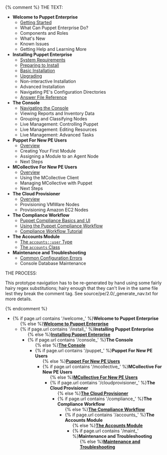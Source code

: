{% comment %}
THE TEXT:

- **Welcome to Puppet Enterprise** <!-- welcome -->
    - [Getting Started](./welcome_getting_started.html)
    - What Can Puppet Enterprise Do?
    - Components and Roles
    - What's New
    - Known Issues
    - Getting Help and Learning More
- **Installing Puppet Enterprise** <!-- install -->
    - [System Requirements](./install_system_requirements.html)
    - [Preparing to Install](./install_preparing.html)
    - [Basic Installation](./install_basic.html)
    - [Upgrading](./install_upgrading.html)
    - Non-interactive Installation
    - Advanced Installation
    - Navigating PE's Configuration Directories
    - [Answer File Reference](./install_answer_file_reference.html)
- **The Console** <!-- console -->
    - [Navigating the Console](./console_navigating.html)
    - Viewing Reports and Inventory Data
    - Grouping and Classifying Nodes
    - Live Management: Controlling Puppet
    - Live Management: Editing Resources
    - Live Management: Advanced Tasks
- **Puppet For New PE Users** <!-- puppet -->
    - [Overview](./puppet_overview.html)
    - Creating Your First Module
    - Assigning a Module to an Agent Node
    - Next Steps
- **MCollective For New PE Users** <!-- mcollective -->
    - [Overview](./mcollective_overview.html)
    - Using the MCollective Client
    - Managing MCollective with Puppet
    - Next Steps
- **The Cloud Provisioner** <!-- cloudprovisioner -->
    - [Overview](./cloudprovisioner_overview.html)
    - Provisioning VMWare Nodes
    - Provisioning Amazon EC2 Nodes
- **The Compliance Workflow** <!-- compliance -->
    - [Puppet Compliance Basics and UI](./compliance_basics.html)
    - [Using the Puppet Compliance Workflow](./using_compliance.html)
    - [Compliance Workflow Tutorial](./compliance_tutorial.html)
- **The Accounts Module** <!-- accounts -->
    - [The `accounts::user` Type](./accounts_user_type.html)
    - [The `accounts` Class](./accounts_class.html)
- **Maintenance and Troubleshooting** <!-- maint -->
    - [Common Configuration Errors](./maint_common_config_errors.html)
    - Console Database Maintenance


THE PROCESS:

This prototype navigation has to be re-generated by hand using some fairly hairy regex substitutions; hairy enough that they can't live in the same file lest they break the comment tag. See source/pe/2.0/_generate_nav.txt for more details. 

{% endcomment %}

<ul>
  <li>{% if page.url contains '/welcome_' %}<strong>Welcome to Puppet Enterprise</strong><ul>{% else %}<strong><a href="./welcome_getting_started.html">Welcome to Puppet Enterprise</a></strong><ul style="display: none;">{% endif %}
      {% if page.url contains 'welcome_getting_started.html' %}<li class="currentpage"><strong><em>Getting Started:</em></strong>{{ content | toc }}{% else %}<li><a href="./welcome_getting_started.html">Getting Started</a>{% endif %}</li>
      <li>What Can Puppet Enterprise Do?</li>
      <li>Components and Roles</li>
      <li>What&rsquo;s New</li>
      <li>Known Issues</li>
      <li>Getting Help and Learning More</li>
    </ul>
  </li>
  <li>{% if page.url contains '/install_' %}<strong>Installing Puppet Enterprise</strong><ul>{% else %}<strong><a href="./install_system_requirements.html">Installing Puppet Enterprise</a></strong><ul style="display: none;">{% endif %}
      {% if page.url contains 'install_system_requirements.html' %}<li class="currentpage"><strong><em>System Requirements:</em></strong>{{ content | toc }}{% else %}<li><a href="./install_system_requirements.html">System Requirements</a>{% endif %}</li>
      {% if page.url contains 'install_preparing.html' %}<li class="currentpage"><strong><em>Preparing to Install:</em></strong>{{ content | toc }}{% else %}<li><a href="./install_preparing.html">Preparing to Install</a>{% endif %}</li>
      {% if page.url contains 'install_basic.html' %}<li class="currentpage"><strong><em>Basic Installation:</em></strong>{{ content | toc }}{% else %}<li><a href="./install_basic.html">Basic Installation</a>{% endif %}</li>
      {% if page.url contains 'install_upgrading.html' %}<li class="currentpage"><strong><em>Upgrading:</em></strong>{{ content | toc }}{% else %}<li><a href="./install_upgrading.html">Upgrading</a>{% endif %}</li>
      <li>Non-interactive Installation</li>
      <li>Advanced Installation</li>
      <li>Navigating PE&rsquo;s Configuration Directories</li>
      {% if page.url contains 'install_answer_file_reference.html' %}<li class="currentpage"><strong><em>Answer File Reference:</em></strong>{{ content | toc }}{% else %}<li><a href="./install_answer_file_reference.html">Answer File Reference</a>{% endif %}</li>
    </ul>
  </li>
  <li>{% if page.url contains '/console_' %}<strong>The Console</strong><ul>{% else %}<strong><a href="./console_navigating.html">The Console</a></strong><ul style="display: none;">{% endif %}
      {% if page.url contains 'console_navigating.html' %}<li class="currentpage"><strong><em>Navigating the Console:</em></strong>{{ content | toc }}{% else %}<li><a href="./console_navigating.html">Navigating the Console</a>{% endif %}</li>
      <li>Viewing Reports and Inventory Data</li>
      <li>Grouping and Classifying Nodes</li>
      <li>Live Management: Controlling Puppet</li>
      <li>Live Management: Editing Resources</li>
      <li>Live Management: Advanced Tasks</li>
    </ul>
  </li>
  <li>{% if page.url contains '/puppet_' %}<strong>Puppet For New PE Users</strong><ul>{% else %}<strong><a href="./puppet_overview.html">Puppet For New PE Users</a></strong><ul style="display: none;">{% endif %}
      {% if page.url contains 'puppet_overview.html' %}<li class="currentpage"><strong><em>Overview:</em></strong>{{ content | toc }}{% else %}<li><a href="./puppet_overview.html">Overview</a>{% endif %}</li>
      <li>Creating Your First Module</li>
      <li>Assigning a Module to an Agent Node</li>
      <li>Next Steps</li>
    </ul>
  </li>
  <li>{% if page.url contains '/mcollective_' %}<strong>MCollective For New PE Users</strong><ul>{% else %}<strong><a href="./mcollective_overview.html">MCollective For New PE Users</a></strong><ul style="display: none;">{% endif %}
      {% if page.url contains 'mcollective_overview.html' %}<li class="currentpage"><strong><em>Overview:</em></strong>{{ content | toc }}{% else %}<li><a href="./mcollective_overview.html">Overview</a>{% endif %}</li>
      <li>Using the MCollective Client</li>
      <li>Managing MCollective with Puppet</li>
      <li>Next Steps</li>
    </ul>
  </li>
  <li>{% if page.url contains '/cloudprovisioner_' %}<strong>The Cloud Provisioner</strong><ul>{% else %}<strong><a href="./cloudprovisioner_overview.html">The Cloud Provisioner</a></strong><ul style="display: none;">{% endif %}
      {% if page.url contains 'cloudprovisioner_overview.html' %}<li class="currentpage"><strong><em>Overview:</em></strong>{{ content | toc }}{% else %}<li><a href="./cloudprovisioner_overview.html">Overview</a>{% endif %}</li>
      <li>Provisioning VMWare Nodes</li>
      <li>Provisioning Amazon EC2 Nodes</li>
    </ul>
  </li>
  <li>{% if page.url contains '/compliance_' %}<strong>The Compliance Workflow</strong><ul>{% else %}<strong><a href="./compliance_basics.html">The Compliance Workflow</a></strong><ul style="display: none;">{% endif %}
      {% if page.url contains 'compliance_basics.html' %}<li class="currentpage"><strong><em>Puppet Compliance Basics and UI:</em></strong>{{ content | toc }}{% else %}<li><a href="./compliance_basics.html">Puppet Compliance Basics and UI</a>{% endif %}</li>
      {% if page.url contains 'using_compliance.html' %}<li class="currentpage"><strong><em>Using the Puppet Compliance Workflow:</em></strong>{{ content | toc }}{% else %}<li><a href="./using_compliance.html">Using the Puppet Compliance Workflow</a>{% endif %}</li>
      {% if page.url contains 'compliance_tutorial.html' %}<li class="currentpage"><strong><em>Compliance Workflow Tutorial:</em></strong>{{ content | toc }}{% else %}<li><a href="./compliance_tutorial.html">Compliance Workflow Tutorial</a>{% endif %}</li>
    </ul>
  </li>
  <li>{% if page.url contains '/accounts_' %}<strong>The Accounts Module</strong><ul>{% else %}<strong><a href="./accounts_user_type.html">The Accounts Module</a></strong><ul style="display: none;">{% endif %}
      {% if page.url contains 'accounts_user_type.html' %}<li class="currentpage"><strong><em>The <code>accounts::user</code> Type:</em></strong>{{ content | toc }}{% else %}<li><a href="./accounts_user_type.html">The <code>accounts::user</code> Type</a>{% endif %}</li>
      {% if page.url contains 'accounts_class.html' %}<li class="currentpage"><strong><em>The <code>accounts</code> Class:</em></strong>{{ content | toc }}{% else %}<li><a href="./accounts_class.html">The <code>accounts</code> Class</a>{% endif %}</li>
    </ul>
  </li>
  <li>{% if page.url contains '/maint_' %}<strong>Maintenance and Troubleshooting</strong><ul>{% else %}<strong><a href="./maint_common_config_errors.html">Maintenance and Troubleshooting</a></strong><ul style="display: none;">{% endif %}
      {% if page.url contains 'maint_common_config_errors.html' %}<li class="currentpage"><strong><em>Common Configuration Errors:</em></strong>{{ content | toc }}{% else %}<li><a href="./maint_common_config_errors.html">Common Configuration Errors</a>{% endif %}</li>
      <li>Console Database Maintenance</li>
    </ul>
  </li>
</ul>
